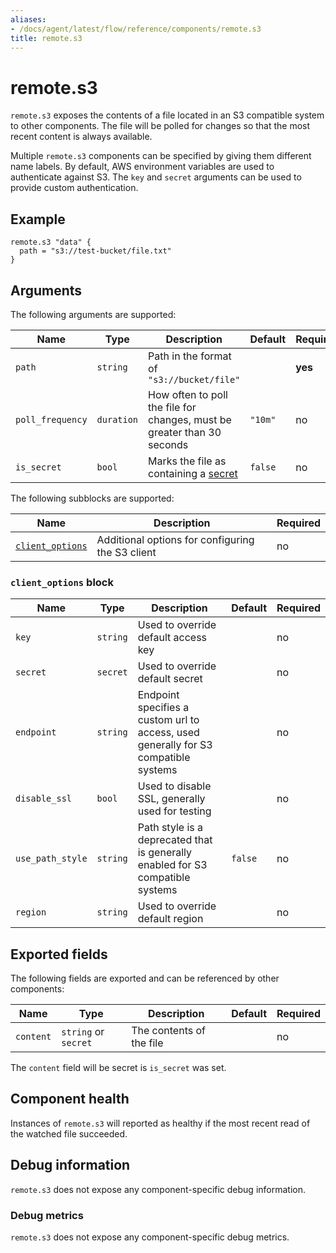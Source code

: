 ```yaml
---
aliases:
- /docs/agent/latest/flow/reference/components/remote.s3
title: remote.s3
---
```


# remote.s3

`remote.s3` exposes the contents of a file located in an S3 compatible system
to other components. The file will be polled for changes so that the most
recent content is always available.

Multiple `remote.s3` components can be specified by giving them different name
labels. By default, AWS environment variables are used to authenticate against
S3. The `key` and `secret` arguments can be used to provide custom
authentication.

## Example

```river
remote.s3 "data" {
  path = "s3://test-bucket/file.txt"
}
```

## Arguments

The following arguments are supported:

Name | Type | Description                                                             | Default | Required
---- | ---- |-------------------------------------------------------------------------| ------- | --------
`path` | `string` | Path in the format of `"s3://bucket/file"` | | **yes**
`poll_frequency` | `duration` | How often to poll the file for changes, must be greater than 30 seconds | `"10m"` | no
`is_secret` | `bool` | Marks the file as containing a [secret][] | `false` | no

The following subblocks are supported:

Name | Description | Required
---- | ----------- | --------
[`client_options`](#client_options) | Additional options for configuring the S3 client | no

### `client_options` block

Name | Type | Description | Default | Required
---- | ---- | ----------- | ------- | --------
`key` | `string` | Used to override default access key | | no
`secret` | `secret` | Used to override default secret | | no
`endpoint` | `string` | Endpoint specifies a custom url to access, used generally for S3 compatible systems | | no
`disable_ssl` | `bool` | Used to disable SSL, generally used for testing | | no
`use_path_style` | `string` | Path style is a deprecated that is generally enabled for S3 compatible systems | `false` | no
`region` | `string` | Used to override default region | | no

## Exported fields

The following fields are exported and can be referenced by other components:

Name | Type | Description | Default | Required
---- | ---- | ----------- | ------- | --------
`content` | `string` or `secret` | The contents of the file | | no

The `content` field will be secret is `is_secret` was set.

## Component health

Instances of `remote.s3` will reported as healthy if the most recent read of
the watched file succeeded.

## Debug information

`remote.s3` does not expose any component-specific debug information.

### Debug metrics

`remote.s3` does not expose any component-specific debug metrics.

[secret]: ../secrets.md#is_secret-argument-in-components
